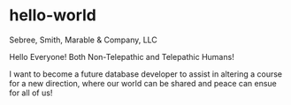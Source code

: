 # hello-world
Sebree, Smith, Marable & Company, LLC

Hello Everyone! Both Non-Telepathic and Telepathic Humans!

I want to become a future database developer to assist in altering a course for a new direction, where our world can be shared and peace can ensue for all of us!
